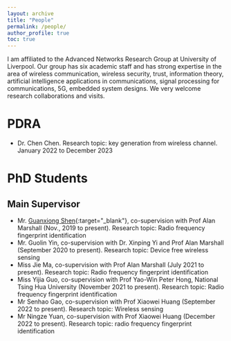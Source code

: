 ```yaml
---
layout: archive
title: "People"
permalink: /people/
author_profile: true
toc: true
---
```


I am affiliated to the Advanced Networks Research Group at University of Liverpool. Our group has six academic staff and has strong expertise in the area of wireless communication, wireless security, trust, information theory, artificial intelligence applications in communications, signal processing for communications, 5G, embedded system designs. We very welcome research collaborations and visits.

# PDRA
* Dr. Chen Chen. Research topic: key generation from wireless channel. January 2022 to December 2023

# PhD Students
## Main Supervisor
* Mr. [Guanxiong Shen](https://gxhen.github.io/){:target="_blank"}, co-supervision with Prof Alan Marshall (Nov., 2019 to present). Research topic: Radio frequency fingerprint identification
* Mr. Guolin Yin, co-supervision with Dr. Xinping Yi and Prof Alan Marshall (September 2020 to present). Research topic: Device free wireless sensing
* Miss Jie Ma, co-supervision with Prof Alan Marshall (July 2021 to present). Research topic: Radio frequency fingerprint identification
* Miss Yijia Guo, co-supervision with Prof Yao-Win Peter Hong, National Tsing Hua University (November 2021 to present). Research topic: Radio frequency fingerprint identification
* Mr Senhao Gao, co-supervision with Prof Xiaowei Huang (September 2022 to present). Research topic: Wireless sensing
* Mr Ningze Yuan, co-supervision with Prof Xiaowei Huang (December 2022 to present). Research topic: radio frequency fingerprint identification
